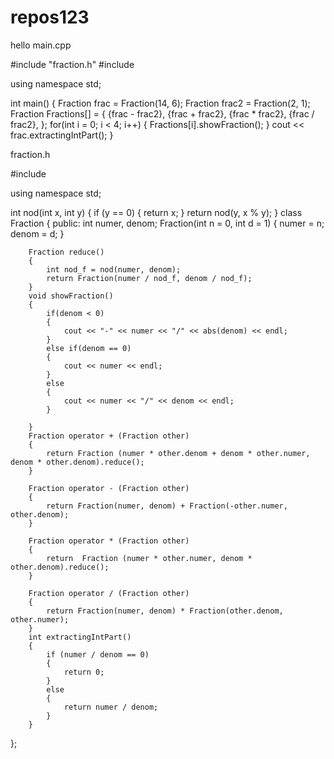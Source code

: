 # repos123
hello
main.cpp


#include "fraction.h"
#include <iostream>

using namespace std;

int main()
{
    Fraction frac = Fraction(14, 6);
    Fraction frac2 = Fraction(2, 1);
    Fraction Fractions[] = 
    {
        {frac - frac2},
        {frac + frac2},
        {frac * frac2},
        {frac / frac2},
    };
    for(int i = 0; i < 4; i++)
    {
        Fractions[i].showFraction();
    }
    cout << frac.extractingIntPart();
}


fraction.h

#include <iostream>

using namespace std;


int nod(int x, int y)
{
    if (y == 0) 
    {
        return x;
    }
    return nod(y, x % y); 
}
class Fraction
{
    public:
        int numer, denom;
        Fraction(int n = 0, int d = 1)
        {
            numer = n;
            denom = d;
        }
        
        Fraction reduce()
        {
            int nod_f = nod(numer, denom);
            return Fraction(numer / nod_f, denom / nod_f);
        }
        void showFraction()
        {
            if(denom < 0)
            {
                cout << "-" << numer << "/" << abs(denom) << endl;
            }
            else if(denom == 0)
            {
                cout << numer << endl;
            }
            else
            {
                cout << numer << "/" << denom << endl;    
            }
            
        }
        Fraction operator + (Fraction other)
        {
            return Fraction (numer * other.denom + denom * other.numer, denom * other.denom).reduce();
        }
        
        Fraction operator - (Fraction other)
        {
            return Fraction(numer, denom) + Fraction(-other.numer, other.denom);
        }
        
        Fraction operator * (Fraction other)
        {
            return  Fraction (numer * other.numer, denom * other.denom).reduce();
        }
        
        Fraction operator / (Fraction other)
        {
            return Fraction(numer, denom) * Fraction(other.denom, other.numer);
        }
        int extractingIntPart()
        {
            if (numer / denom == 0)
            {
                return 0;
            }
            else
            {
                return numer / denom;
            }
        }

};
